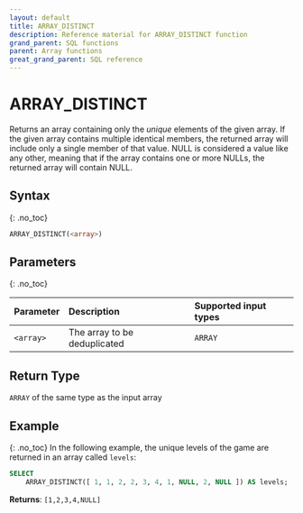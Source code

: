 ```yaml
---
layout: default
title: ARRAY_DISTINCT
description: Reference material for ARRAY_DISTINCT function
grand_parent: SQL functions
parent: Array functions
great_grand_parent: SQL reference
---
```


# ARRAY\_DISTINCT

Returns an array containing only the _unique_ elements of the given array. If the given array contains multiple identical members, the returned array will include only a single member of that value. NULL is considered a value like any other, meaning that if the array contains one or more NULLs, the returned array will contain NULL.

## Syntax
{: .no_toc}

```sql
ARRAY_DISTINCT(<array>)
```
## Parameters
{: .no_toc}

| Parameter  | Description                  | Supported input types
| :--------- | :--------------------------- | :----------|
| `<array>`  | The array to be deduplicated | `ARRAY` |

## Return Type
`ARRAY` of the same type as the input array

## Example
{: .no_toc}
In the following example, the unique levels of the game are returned in an array called `levels`:

```sql
SELECT
	ARRAY_DISTINCT([ 1, 1, 2, 2, 3, 4, 1, NULL, 2, NULL ]) AS levels;
```

**Returns**: `[1,2,3,4,NULL]`
